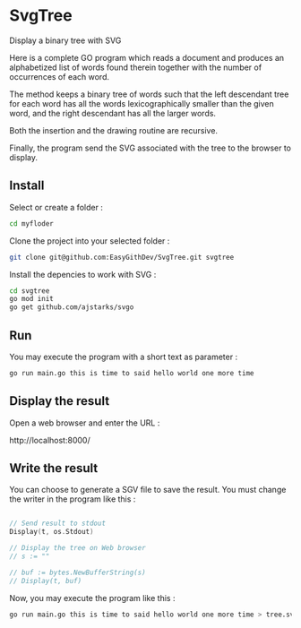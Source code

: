 # SvgTree
Display a binary tree with SVG

Here is a complete GO program which reads a document and produces an alphabetized list of words found therein together with the number of occurrences of each word. 

The method keeps a binary tree of words such that the left descendant tree for each word has all the words lexicographically smaller than the given word, and the right descendant has all the larger words.

Both the insertion and the drawing routine are recursive. 

Finally, the program send the SVG associated with the tree to the browser to display.

## Install

Select or create a folder :

```sh
cd myfloder
```

Clone the project into your selected folder :

```sh
git clone git@github.com:EasyGithDev/SvgTree.git svgtree
```

Install the depencies to work with SVG :

```sh
cd svgtree
go mod init
go get github.com/ajstarks/svgo
```

## Run

You may execute the program with a short text as parameter :

```sh
go run main.go this is time to said hello world one more time
```

## Display the result

Open a web browser and enter the URL :

http://localhost:8000/

## Write the result

You can choose to generate a SGV file to save the result.
You must change the writer in the program like this :

```go

// Send result to stdout
Display(t, os.Stdout)

// Display the tree on Web browser
// s := ""

// buf := bytes.NewBufferString(s)
// Display(t, buf)

```

Now, you may execute the program like this :

```sh
go run main.go this is time to said hello world one more time > tree.svg
```
